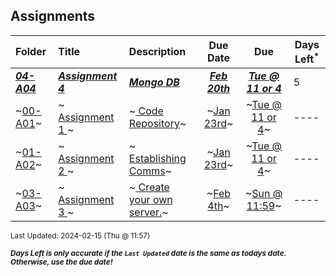## Assignments

| Folder | Title | Description | Due Date | Due | Days Left<sup>*</sup> |
|:------|:------|:------|:-----:|:-----:|-----|
| ***<a href="https://github.com/rugbyprof/4443-5373-Mobile-Apps/tree/master/Assignments/04-A04">04-A04</a>*** | ***<a href="https://github.com/rugbyprof/4443-5373-Mobile-Apps/tree/master/Assignments/04-A04"> Assignment 4 </a>*** | ***<a href="https://github.com/rugbyprof/4443-5373-Mobile-Apps/tree/master/Assignments/04-A04"> Mongo DB</a>*** | ***<a href="https://github.com/rugbyprof/4443-5373-Mobile-Apps/tree/master/Assignments/04-A04">Feb 20th</a>*** | ***<a href="https://github.com/rugbyprof/4443-5373-Mobile-Apps/tree/master/Assignments/04-A04">Tue @ 11 or 4</a>*** | 5 |
| ~<a href="https://github.com/rugbyprof/4443-5373-Mobile-Apps/tree/master/Assignments/00-A01">00-A01</a>~ | ~<a href="https://github.com/rugbyprof/4443-5373-Mobile-Apps/tree/master/Assignments/00-A01"> Assignment 1 </a>~ | ~<a href="https://github.com/rugbyprof/4443-5373-Mobile-Apps/tree/master/Assignments/00-A01"> Code Repository</a>~ | ~<a href="https://github.com/rugbyprof/4443-5373-Mobile-Apps/tree/master/Assignments/00-A01">Jan 23rd</a>~ | ~<a href="https://github.com/rugbyprof/4443-5373-Mobile-Apps/tree/master/Assignments/00-A01">Tue @ 11 or 4</a>~ | ---- |
| ~<a href="https://github.com/rugbyprof/4443-5373-Mobile-Apps/tree/master/Assignments/01-A02">01-A02</a>~ | ~<a href="https://github.com/rugbyprof/4443-5373-Mobile-Apps/tree/master/Assignments/01-A02"> Assignment 2 </a>~ | ~<a href="https://github.com/rugbyprof/4443-5373-Mobile-Apps/tree/master/Assignments/01-A02"> Establishing Comms</a>~ | ~<a href="https://github.com/rugbyprof/4443-5373-Mobile-Apps/tree/master/Assignments/01-A02">Jan 23rd</a>~ | ~<a href="https://github.com/rugbyprof/4443-5373-Mobile-Apps/tree/master/Assignments/01-A02">Tue @ 11 or 4</a>~ | ---- |
| ~<a href="https://github.com/rugbyprof/4443-5373-Mobile-Apps/tree/master/Assignments/03-A03">03-A03</a>~ | ~<a href="https://github.com/rugbyprof/4443-5373-Mobile-Apps/tree/master/Assignments/03-A03"> Assignment 3 </a>~ | ~<a href="https://github.com/rugbyprof/4443-5373-Mobile-Apps/tree/master/Assignments/03-A03"> Create your own server.</a>~ | ~<a href="https://github.com/rugbyprof/4443-5373-Mobile-Apps/tree/master/Assignments/03-A03">Feb 4th</a>~ | ~<a href="https://github.com/rugbyprof/4443-5373-Mobile-Apps/tree/master/Assignments/03-A03">Sun @ 11:59</a>~ | ---- |

<sup>Last Updated: 2024-02-15 (Thu @ 11:57)</sup> 

<sup>***Days Left is only accurate if the `Last Updated` date is the same as todays date. Otherwise, use the due date!***</sup> 